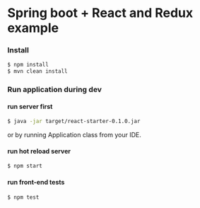 # Spring boot + React and Redux example 

### Install

```sh
$ npm install
$ mvn clean install
```

### Run application during dev

#### run server first
```sh
$ java -jar target/react-starter-0.1.0.jar
```

or by running Application class from your IDE.

#### run hot reload server
```sh
$ npm start
```

#### run front-end tests
```sh
$ npm test
```